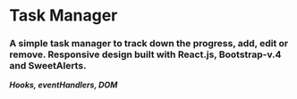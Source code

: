 # Task Manager

### A simple task manager to track down the progress, add, edit or remove. Responsive design built with React.js, Bootstrap-v.4 and SweetAlerts.

**_Hooks, eventHandlers, DOM_**
